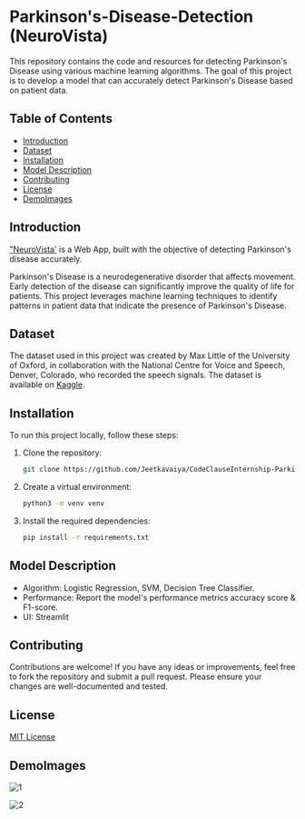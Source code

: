 # Parkinson's-Disease-Detection (NeuroVista)
This repository contains the code and resources for detecting Parkinson's Disease using various machine learning algorithms. The goal of this project is to develop a model that can accurately detect Parkinson's Disease based on patient data.

## Table of Contents

- [Introduction](#introduction)
- [Dataset](#dataset)
- [Installation](#installation)
- [Model Description](#model-description)
- [Contributing](#contributing)
- [License](#license)
- [DemoImages](#demoimages)

## Introduction
["NeuroVista'](https://neurovista.onrender.com) is a Web App, built with the objective of detecting Parkinson's disease accurately. 

Parkinson's Disease is a neurodegenerative disorder that affects movement. Early detection of the disease can significantly improve the quality of life for patients. This project leverages machine learning techniques to identify patterns in patient data that indicate the presence of Parkinson's Disease.

## Dataset 
The dataset used in this project was created by Max Little of the University of Oxford, in collaboration with the National Centre for Voice and Speech, Denver, Colorado, who recorded the speech signals. The dataset is available on [Kaggle](https://www.kaggle.com/datasets/thecansin/parkinsons-data-set). 

## Installation
To run this project locally, follow these steps:

1. Clone the repository:
    ```sh
    git clone https://github.com/Jeetkavaiya/CodeClauseInternship-Parkinsons-Disease-Detection.git
    ```
    
2. Create a virtual environment:
    ```sh
    python3 -m venv venv
    ```
    
3. Install the required dependencies:
    ```sh
    pip install -r requirements.txt
    ```
## Model Description 

- Algorithm: Logistic Regression, SVM, Decision Tree Classifier.
- Performance: Report the model's performance metrics accuracy score & F1-score.
- UI: Streamlit
  
## Contributing

Contributions are welcome! If you have any ideas or improvements, feel free to fork the repository and submit a pull request. Please ensure your changes are well-documented and tested.

## License
[MIT License](LICENSE)

## DemoImages
![1](https://github.com/user-attachments/assets/4942100c-f015-4cd1-9f72-44b4ddfc25af)

![2](https://github.com/user-attachments/assets/83278a17-136a-4c73-b761-298b1726d57c)

